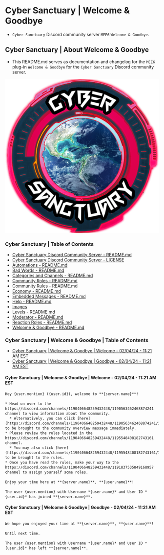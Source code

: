 <!-- omit from toc -->
# Cyber Sanctuary | Welcome & Goodbye
* `Cyber Sanctuary` Discord community server `MEE6` `Welcome & Goodbye`.

<!-- omit from toc -->
## Cyber Sanctuary | About Welcome & Goodbye
* This README.md serves as documentation and changelog for the `MEE6` plug-in `Welcome & Goodbye` for the `Cyber Sanctuary` Discord community server.

![Cyber Sanctuary Discord Community Server Logo](/Images/Server%20Icons/Cyber%20Sanctuary%20-%20Server%20Icons%20-%20512x512%20-%20Earth%20from%20Space%201%20-%20Cyber%20Sanctuary.png "Cyber Sanctuary Discord Community Server Logo")

<!-- omit from toc -->
### Cyber Sanctuary | Table of Contents
* [Cyber Sanctuary Discord Community Server - README.md](/README.md)
* [Cyber Sanctuary Discord Community Server - LICENSE](/LICENSE)
* [Automations - README.md](/Automations/README.md)
* [Bad Words - README.md](/Bad%20Words/README.md)
* [Categories and Channels - README.md](/Categories%20and%20Channels/README.md)
* [Community Roles - README.md](Community%20Roles/README.md)
* [Community Rules - README.md](Community%20Rules/README.md)
* [Economy - README.md](Economy/README.md)
* [Embedded Messages - README.md](Embedded%20Messages/README.md)
* [Help - README.md](Help/README.md)
* [Images](Images/)
* [Levels - README.md](Levels/README.md)
* [Moderator - README.md](Moderator/README.md)
* [Reaction Roles - README.md](Reaction%20Roles/README.md)
* [Welcome & Goodbye - README.md](Welcome%20&%20Goodbye/README.md)

<!-- omit from toc -->
### Cyber Sanctuary | Welcome & Goodbye | Table of Contents
* [Cyber Sanctuary | Welcome \& Goodbye | Welcome - 02/04/24 - 11:21 AM EST](#cyber-sanctuary--welcome--goodbye--welcome---020424---1121-am-est)
* [Cyber Sanctuary | Welcome \& Goodbye | Goodbye - 02/04/24 - 11:21 AM EST](#cyber-sanctuary--welcome--goodbye--goodbye---020424---1121-am-est)

#### Cyber Sanctuary | Welcome & Goodbye | Welcome - 02/04/24 - 11:21 AM EST
```
Hey {user.mention} ({user.id}), welcome to **{server.name}**!

* Head on over to the https://discord.com/channels/1190406648259432448/1190563462468874241 channel to view information about the community.
  * Alternatively, you can click [here](https://discord.com/channels/1190406648259432448/1190563462468874241/1194644633007947846) to be brought to the community overview message immediately.
* Please review the rules located in the https://discord.com/channels/1190406648259432448/1195548408182743161 channel.
  * You may also click [here](https://discord.com/channels/1190406648259432448/1195548408182743161/1195548746574991400) to be brought to the rules.
* Once you have read the rules, make your way to the https://discord.com/channels/1190406648259432448/1191837535849168957 channel to assign yourself some roles.

Enjoy your time here at **{server.name}**, **{user.name}**!

The user {user.mention} with Username *{user.name}* and User ID *{user.id}* has joined **{server.name}**.
```

#### Cyber Sanctuary | Welcome & Goodbye | Goodbye - 02/04/24 - 11:21 AM EST
```
We hope you enjoyed your time at **{server.name}**, **{user.name}**!

Until next time.

The user {user.mention} with Username *{user.name}* and User ID *{user.id}* has left **{server.name}**.
```